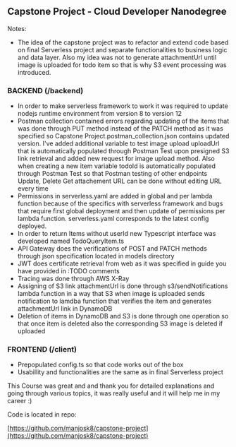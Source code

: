 ## Capstone Project - Cloud Developer Nanodegree

Notes:

- The idea of the capstone project was to refactor and extend code based on final Serverless project and separate functionalities to business logic and data layer. Also my idea was not to generate attachmentUrl until image is uploaded for todo item so that is why S3 event processing was introduced.

### BACKEND (/backend)

- In order to make serverless framework to work it was required to update nodejs runtime environment from version 8 to version 12
- Postman collection contained errors regarding updating of the items that was done through PUT method instead of the PATCH method as it was specified so Capstone Project.postman_collection.json contains updated version. I've added additional variable to test image upload uploadUrl that is automatically populated through Postman Test upon presigned S3 link retrieval and added new request for image upload method. Also when creating a new item variable todoId is automatically populated through Postman Test so that Postman testing of other endpoints Update, Delete Get attachement URL can be done without editing URL every time
- Permissions in serverless.yaml are added in global and per lambda function because of the specifics with serverless framework and bugs that require first global deployment and then update of permissions per lambda function. serverless.yaml corresponds to the latest config deployed.
- In order to return Items without userId new Typescript interface was developed named TodoQueryItem.ts
- API Gateway does the verifications of POST and PATCH methods through json specification located in models directory
- JWT does certificate retrieval from web as it was specified in guide you have provided in :TODO comments
- Tracing was done through AWS X-Ray
- Assigning of S3 link attachmentUrl is done through s3/sendNotifications lambda function in a way that S3 when image is uploaded sends notification to lamdba function that verifies the item and generates attachmentUrl link in DynamoDB
- Deletion of items in DynamoDB and S3 is done through one operation so that once item is deleted also the corresponding S3 image is deleted if uploaded

### FRONTEND (/client)

- Prepopulated config.ts so that code works out of the box
- Usabillity and functionalities are the same as in final Serverless project


This Course was great and and thank you for detailed explanations and going through various topics, it was really useful and it will help me in my career :)

Code is located in repo:

[https://github.com/manjosk8/capstone-project](https://github.com/manjosk8/capstone-project)